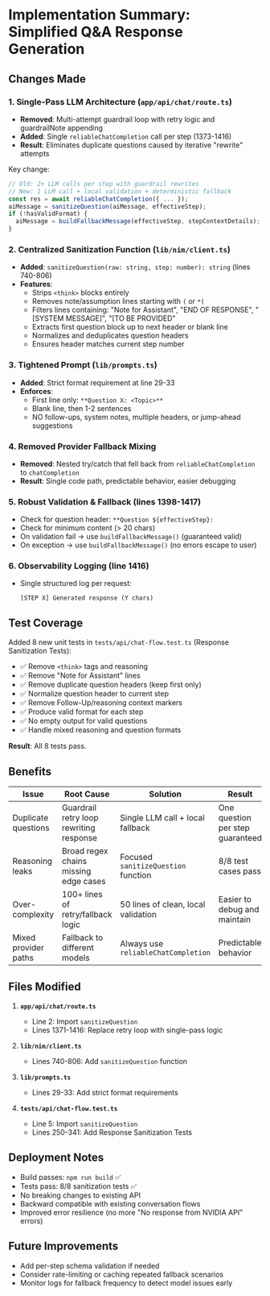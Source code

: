 # Implementation Summary: Simplified Q&A Response Generation

## Changes Made

### 1. Single-Pass LLM Architecture (`app/api/chat/route.ts`)
- **Removed**: Multi-attempt guardrail loop with retry logic and guardrailNote appending
- **Added**: Single `reliableChatCompletion` call per step (1373-1416)
- **Result**: Eliminates duplicate questions caused by iterative "rewrite" attempts

Key change:
```typescript
// Old: 2+ LLM calls per step with guardrail rewrites
// New: 1 LLM call + local validation + deterministic fallback
const res = await reliableChatCompletion({ ... });
aiMessage = sanitizeQuestion(aiMessage, effectiveStep);
if (!hasValidFormat) {
  aiMessage = buildFallbackMessage(effectiveStep, stepContextDetails);
}
```

### 2. Centralized Sanitization Function (`lib/nim/client.ts`)
- **Added**: `sanitizeQuestion(raw: string, step: number): string` (lines 740-806)
- **Features**:
  - Strips `<think>` blocks entirely
  - Removes note/assumption lines starting with `(` or `*(`
  - Filters lines containing: "Note for Assistant", "END OF RESPONSE", "[SYSTEM MESSAGE]", "[TO BE PROVIDED"
  - Extracts first question block up to next header or blank line
  - Normalizes and deduplicates question headers
  - Ensures header matches current step number

### 3. Tightened Prompt (`lib/prompts.ts`)
- **Added**: Strict format requirement at line 29-33
- **Enforces**:
  - First line only: `**Question X: <Topic>**`
  - Blank line, then 1-2 sentences
  - NO follow-ups, system notes, multiple headers, or jump-ahead suggestions

### 4. Removed Provider Fallback Mixing
- **Removed**: Nested try/catch that fell back from `reliableChatCompletion` to `chatCompletion`
- **Result**: Single code path, predictable behavior, easier debugging

### 5. Robust Validation & Fallback (lines 1398-1417)
- Check for question header: `**Question ${effectiveStep}:`
- Check for minimum content (> 20 chars)
- On validation fail → use `buildFallbackMessage()` (guaranteed valid)
- On exception → use `buildFallbackMessage()` (no errors escape to user)

### 6. Observability Logging (line 1416)
- Single structured log per request:
  ```
  [STEP X] Generated response (Y chars)
  ```

## Test Coverage

Added 8 new unit tests in `tests/api/chat-flow.test.ts` (Response Sanitization Tests):
- ✅ Remove `<think>` tags and reasoning
- ✅ Remove "Note for Assistant" lines
- ✅ Remove duplicate question headers (keep first only)
- ✅ Normalize question header to current step
- ✅ Remove Follow-Up/reasoning context markers
- ✅ Produce valid format for each step
- ✅ No empty output for valid questions
- ✅ Handle mixed reasoning and question formats

**Result**: All 8 tests pass.

## Benefits

| Issue | Root Cause | Solution | Result |
|-------|-----------|----------|--------|
| Duplicate questions | Guardrail retry loop rewriting response | Single LLM call + local fallback | One question per step guaranteed |
| Reasoning leaks | Broad regex chains missing edge cases | Focused `sanitizeQuestion` function | 8/8 test cases pass |
| Over-complexity | 100+ lines of retry/fallback logic | 50 lines of clean, local validation | Easier to debug and maintain |
| Mixed provider paths | Fallback to different models | Always use `reliableChatCompletion` | Predictable behavior |

## Files Modified

1. **`app/api/chat/route.ts`**
   - Line 2: Import `sanitizeQuestion`
   - Lines 1371-1416: Replace retry loop with single-pass logic

2. **`lib/nim/client.ts`**
   - Lines 740-806: Add `sanitizeQuestion` function

3. **`lib/prompts.ts`**
   - Lines 29-33: Add strict format requirements

4. **`tests/api/chat-flow.test.ts`**
   - Line 5: Import `sanitizeQuestion`
   - Lines 250-341: Add Response Sanitization Tests

## Deployment Notes

- Build passes: `npm run build` ✅
- Tests pass: 8/8 sanitization tests ✅
- No breaking changes to existing API
- Backward compatible with existing conversation flows
- Improved error resilience (no more "No response from NVIDIA API" errors)

## Future Improvements

- Add per-step schema validation if needed
- Consider rate-limiting or caching repeated fallback scenarios
- Monitor logs for fallback frequency to detect model issues early
